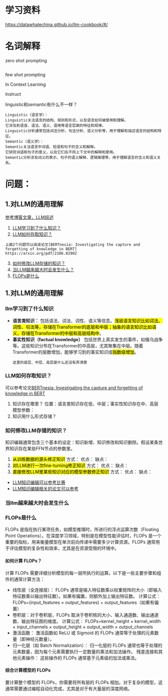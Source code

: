 # 学习资料
https://datawhalechina.github.io/llm-cookbook/#/

# 名词解释
zero shot prompting
```

```

few shot prompting

In Context Learning

Instruct

linguistic和semantic有什么不一样？
```
Linguistic（语言学）：
Linguistic关注语言的结构、规则和形式，以及语言如何被使用和理解。
它涉及到语音、语法、语义、语用等语言层面的特征和规律。
Linguistic分析通常包括词法分析、句法分析、语义分析等，用于理解和描述语言的结构和特征。
Semantic（语义学）：
Semantic关注语言中词语、短语和句子的含义和解释。
它研究词语和句子的意义，以及它们在不同上下文中的解释和使用。
Semantic分析涉及词义的表示、句子的语义解释、逻辑推理等，用于理解语言的含义和语义关系。
```

# 问题：
## 1.对LLM的通用理解
[参考博客文章，LLM综述](https://zhuanlan.zhihu.com/p/597586623 "悬停显示")
1. [LLM学习到了什么知识？](#llm学习到了什么知识)
2. [LLM如何存取知识？](#llm如何存取知识)
```
上面2个问题可以阅读论文[BERTnesia: Investigating the capture and forgetting of knowledge in BERT]
https://arxiv.org/pdf/2106.02902
```
3. [如何修改LLM存储的知识？](#如何修改llm存储的知识)
4. [当LLM越来越大时会发生什么？](#当llm越来越大时会发生什么)
5. [FLOPs是什么](#FLOPs是什么)


## 1.对LLM的通用理解
### llm学习到了什么知识
* **语言类知识：**
  包括语法、词法、词性、语义等信息。<mark>浅层语言知识比如词法、词性、句法等，存储在Transformer的底层和中层；抽象的语言知识比如语义，存储在Transformer的中层和高层结构中</mark>。
* **事实性知识（factual knowledge）**
  包括世界上真实发生的事件，如俄乌战争等。这些知识分布在Transformer的中高层，尤其聚集在中层。随着Transformer的层数增加，能够学习到的事实知识成<mark>指数级增加</mark>。
  ```
  这里的底层、中层、高层是什么还没有弄清楚
  ```
### LLM如何存取知识？
可以参考论文[BERTnesia: Investigating the capture and forgetting of knowledge in BERT](#https://arxiv.org/pdf/2106.02902)
 1. 知识存在哪里？
  位置：语言类知识存在低、中层；事实性知识存在中、高层
模型参数：
1. 知识用什么形式存储？
### 如何修改LLM存储的知识？
知识编辑通常包含三个基本的设定：知识新增、知识修改和知识删除。假设某条世界知识存在某些FFN节点的参数里。
1. <mark>从训练数据的源头修正知识</mark>
  方式：
  优点：
  缺点：
1. <mark>对LLM进行一次fine-turning修正知识</mark>
  方式：
  优点：
  缺点：
1. <mark>直接修改LLM里某些知识对应的模型参数修正知识</mark>
  方式：
  优点：
  缺点：
* [LLM知识编辑可以参考比赛](https://tianchi.aliyun.com/competition/entrance/532182/information)
* [LLM知识编辑相关的论文可以参考](https://github.com/zjunlp/KnowledgeEditingPapers?spm=a2c22.12281978.0.0.1d05648eOJdWNN)

### 当llm越来越大时会发生什么
### FLOPs是什么
FLOPs 是指在执行某项任务，如模型推理时，所进行的浮点运算次数（Floating Point Operations）。在深度学习领域，特别是在模型性能评估时，FLOPs 是一个重要的指标，用来衡量模型在单次前向传递中需要多少计算资源。FLOPs 通常用于评估模型的复杂性和效率，尤其是在资源受限的环境中。
#### 如何计算 FLOPs？
计算 FLOPs 需要详细分析模型的每一层所执行的运算。以下是一些主要步骤和组件的通常计算方法：
- 线性层（全连接层）：
FLOPs 通常是输入特征数乘以权重矩阵的大小（即输入特征数乘以输出特征数）。如果有偏置，则额外加上输出特征数。
计算公式：
FLOPs=(input_features × output_features) + output_features（如果有偏置）
- 卷积层：对于卷积层，FLOPs 取决于卷积核的大小、输入通道数、输出通道数、输出特征图的维度。
计算公式：
FLOPs=kernel_height × kernel_width × input_channels × output_height × output_width × output_channels
- 激活函数：
激活函数如 ReLU 或 Sigmoid 的 FLOPs 通常等于处理的元素数量（即神经元数量）。
- 归一化层（如 Batch Normalization）：
归一化层的 FLOPs 通常也等于处理的元素数量，因为每个元素需要执行一定数量的乘法和加法操作。
残差连接和其他元素操作：
这些操作的 FLOPs 通常基于元素级的加法或乘法。
#### 综合计算模型的 FLOPs
要计算整个模型的 FLOPs，你需要将所有层的 FLOPs 相加。对于复杂的模型，这通常需要通过编程自动化完成，尤其是对于有大量层的深度网络。
